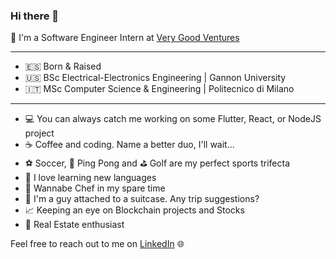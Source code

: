 ### Hi there 👋

🦄 I'm a Software Engineer Intern at [Very Good Ventures](https://verygood.ventures/)

***

- 🇪🇸 Born & Raised
- 🇺🇸 BSc Electrical-Electronics Engineering | Gannon University
- 🇮🇹 MSc Computer Science & Engineering | Politecnico di Milano

***

- 💻 You can always catch me working on some Flutter, React, or NodeJS project
- ☕️ Coffee and coding. Name a better duo, I'll wait...
- ⚽️ Soccer, 🏓 Ping Pong and ⛳️ Golf are my perfect sports trifecta
- 💬 I love learning new languages
- 🍝 Wannabe Chef in my spare time
- 🧳 I'm a guy attached to a suitcase. Any trip suggestions?
- 📈 Keeping an eye on Blockchain projects and Stocks
- 🏡 Real Estate enthusiast

Feel free to reach out to me on [LinkedIn](https://www.linkedin.com/in/alejandro-ferrero/) 🌐
